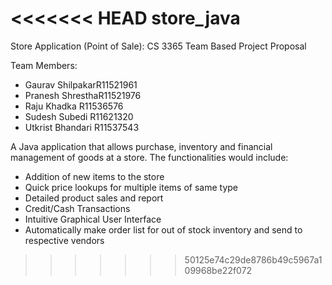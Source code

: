 <<<<<<< HEAD
store_java
=======
Store Application (Point of Sale): CS 3365 Team Based Project Proposal 

    

Team Members: 

* Gaurav ShilpakarR11521961 
* Pranesh ShresthaR11521976  
* Raju Khadka R11536576 
* Sudesh Subedi R11621320 
* Utkrist Bhandari R11537543 

 

A Java application that allows purchase, inventory and financial management of goods at a store. The functionalities would include: 

* Addition of new items to the store 
* Quick price lookups for multiple items of same type 
* Detailed product sales and report 
* Credit/Cash Transactions 
* Intuitive Graphical User Interface 
* Automatically make order list for out of stock inventory and send to respective vendors
>>>>>>> 50125e74c29de8786b49c5967a109968be22f072
